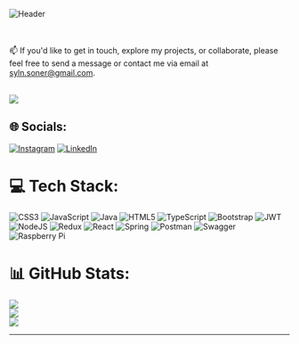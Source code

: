 ![Header]([https://disk.yandex.com.tr/i/CVE8BBHDPmOQ_w](https://1.downloader.disk.yandex.com.tr/preview/e08a4c8defb7d5a2aa1b76aaef5c3af668385294991605c2340f7b8c90b9ec0a/inf/6O60qL2_sCBhO1icjCb8yyOB1WcEurXcwv5om6XkI_qyw1PpJahGZz6zUJyAoImMqN3zqIoH2D52gXsPylvNOw%3D%3D?uid=883172058&filename=github-header-image.png&disposition=inline&hash=&limit=0&content_type=image%2Fpng&owner_uid=883172058&tknv=v2&size=1903x945))

<br><br>📫 If you'd like to get in touch, explore my projects, or collaborate, please feel free to send a message or contact me via email at syln.soner@gmail.com.<br><br>

[![](https://visitcount.itsvg.in/api?id=sonersyln&icon=0&color=12)](https://visitcount.itsvg.in)

## 🌐 Socials:
[![Instagram](https://img.shields.io/badge/Instagram-%23E4405F.svg?logo=Instagram&logoColor=white)](https://instagram.com/sonerseylann) [![LinkedIn](https://img.shields.io/badge/LinkedIn-%230077B5.svg?logo=linkedin&logoColor=white)](https://linkedin.com/in/sonerseylan) 

# 💻 Tech Stack:
![CSS3](https://img.shields.io/badge/css3-%231572B6.svg?style=flat&logo=css3&logoColor=white) ![JavaScript](https://img.shields.io/badge/javascript-%23323330.svg?style=flat&logo=javascript&logoColor=%23F7DF1E) ![Java](https://img.shields.io/badge/java-%23ED8B00.svg?style=flat&logo=openjdk&logoColor=white) ![HTML5](https://img.shields.io/badge/html5-%23E34F26.svg?style=flat&logo=html5&logoColor=white) ![TypeScript](https://img.shields.io/badge/typescript-%23007ACC.svg?style=flat&logo=typescript&logoColor=white) ![Bootstrap](https://img.shields.io/badge/bootstrap-%238511FA.svg?style=flat&logo=bootstrap&logoColor=white) ![JWT](https://img.shields.io/badge/JWT-black?style=flat&logo=JSON%20web%20tokens) ![NodeJS](https://img.shields.io/badge/node.js-6DA55F?style=flat&logo=node.js&logoColor=white) ![Redux](https://img.shields.io/badge/redux-%23593d88.svg?style=flat&logo=redux&logoColor=white) ![React](https://img.shields.io/badge/react-%2320232a.svg?style=flat&logo=react&logoColor=%2361DAFB) ![Spring](https://img.shields.io/badge/spring-%236DB33F.svg?style=flat&logo=spring&logoColor=white) ![Postman](https://img.shields.io/badge/Postman-FF6C37?style=flat&logo=postman&logoColor=white) ![Swagger](https://img.shields.io/badge/-Swagger-%23Clojure?style=flat&logo=swagger&logoColor=white) ![Raspberry Pi](https://img.shields.io/badge/-RaspberryPi-C51A4A?style=flat&logo=Raspberry-Pi)
# 📊 GitHub Stats:
![](https://github-readme-stats.vercel.app/api?username=sonersyln&theme=dark&hide_border=false&include_all_commits=false&count_private=false)<br/>
![](https://github-readme-streak-stats.herokuapp.com/?user=sonersyln&theme=dark&hide_border=false)<br/>
![](https://github-readme-stats.vercel.app/api/top-langs/?username=sonersyln&theme=dark&hide_border=false&include_all_commits=false&count_private=false&layout=compact)

---


<!-- Proudly created with GPRM ( https://gprm.itsvg.in ) -->
